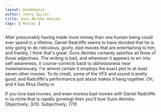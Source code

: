 ```yaml
---
layout: mendokusai
author: Jonny Spicer
title: Guns Akimbo Review
tags: [ Movies ]
---
```

After presumably having made more money than one human being could ever spend in a lifetime, Daniel Radcliffe seems to have
decided that he is only going to do ridiculous, goofy, *bad* movies that are entertaining to him, and frankly, I think
that's great. *Guns Akimbo* certainly satisfies all three of those adjectives. The writing is bad, and whenever it
appears to err into self-awareness, it course-corrects back to obliviousness near instantaneously. I'm almost certain
it employs the exact plot to at least seven other movies. To its credit, some of the VFX and sound is pretty good, and
Radcliffe's performance just about makes it hang together. Oh, and it has Rhys Darby in.

If you love bad movies, and even moreso bad movies with Daniel Radcliffe in (a niche that is rapidly growing) then you'll
love Guns Akimbo. Objectively; 3/10. Subjectively; 7/10
